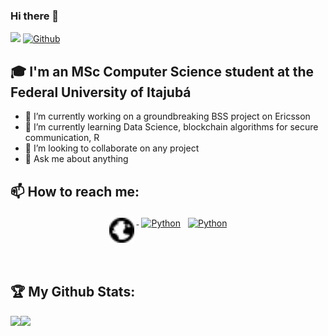 ### Hi there 👋
![](https://visitor-badge.laobi.icu/badge?page_id=danielpfernandes.danielpfernandes) [![Github](https://img.shields.io/github/followers/danielpfernandes?label=Followers&logo=Github)](https://github.com/danielpfernandes)

<!--
**danielpfernandes/danielpfernandes** is a ✨ _special_ ✨ repository because its `README.md` (this file) appears on your GitHub profile.

Here are some ideas to get you started:

- 🔭 I’m currently working on a groundbreaking BSS project on Ericsson
- 🌱 I’m currently learning Data Science, blockchain algorithms for secure communication, R 
- 👯 I’m looking to collaborate on any project
- 💬 Ask me about anything
- 📫 How to reach me: 
-->

##  🎓 I'm an MSc Computer Science student at the Federal University of Itajubá
- 🔭 I’m currently working on a groundbreaking BSS project on Ericsson
- 🌱 I’m currently learning Data Science, blockchain algorithms for secure communication, R 
- 👯 I’m looking to collaborate on any project
- 💬 Ask me about anything

## 📫 How to reach me:
<!--
[<img align="left" alt="danielpfernandes GitHub" width="40px" src="https://raw.githubusercontent.com/iconic/open-iconic/master/svg/globe.svg" />][website]
[<img align="left" alt="danielpfernandes LinkedIn | LinkedIn" width="40px" src="https://cdn.jsdelivr.net/npm/simple-icons@v3/icons/linkedin.svg" />][linkedin]
[<img align="left" alt="danielpfernandes e-mail | Mail" width="40px" src="https://cdn.jsdelivr.net/npm/simple-icons@v3/icons/gmail.svg" />][mail]
-->

<p align="center">
 <a href="https://danielpfernandes.github.io/" target="_blank" rel="noopener noreferrer"> <img src="https://raw.githubusercontent.com/iconic/open-iconic/master/svg/globe.svg" alt="Python" height="40" style="vertical-align:top; margin:4px"> </a>
 <a href="https://www.linkedin.com/in/paivafernandes" target="_blank" rel="noopener noreferrer"> <img src="https://cdn.jsdelivr.net/npm/simple-icons@v3/icons/linkedin.svg" alt="Python" height="40" style="vertical-align:top; margin:4px"></a>
 <a href="mailto:daniel.paivafernandes@gmail.com"> <img src="https://cdn.jsdelivr.net/npm/simple-icons@v3/icons/gmail.svg" alt="Python" height="40" style="vertical-align:top; margin:4px"></a> 
</p>

<br />

## :trophy: My Github Stats:

<!--
![GitHub stats](https://readme-stats-cfgj2cxdy.vercel.app/api?username=danielpfernandes&count_private=true&show_icons=true)
![Top Langs](https://readme-stats-cfgj2cxdy.vercel.app/api/top-langs/?username=danielpfernandes&hide=php)
-->
<div>
<a href="https://github-readme-stats.vercel.app/api?username=danielpfernandes&theme=tokyonight">
  <img  align="left" src="https://github-readme-stats.vercel.app/api?username=danielpfernandes&count_private=true&show_icons=true" />
</a>
<a href="https://github-readme-stats.vercel.app/api/top-langs/?username=danielpfernandes&hide=php&theme=tokyonight">
  <img align="left" src="https://github-readme-stats.vercel.app/api/top-langs/?username=danielpfernandes&langs_count=9&layout=compact" />
</a>
</div>



[website]: https://danielpfernandes.github.io/
[linkedin]: https://linkedin.com/in/paivafernandes
[mail]: mailto:daniel.paivafernandes@gmail.com

